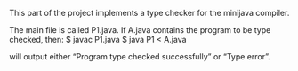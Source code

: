 This part of the project implements a type checker for the minijava compiler.

The main file is called P1.java. If A.java contains the program to be type checked, then:
$ javac P1.java
$ java P1 < A.java

will output either “Program type checked successfully” or “Type error”.
